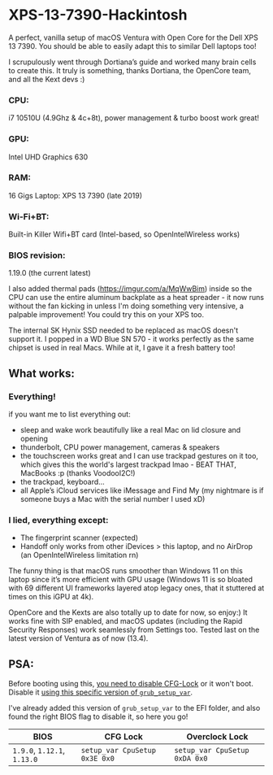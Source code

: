 # XPS-13-7390-Hackintosh
A perfect, vanilla setup of macOS Ventura with Open Core for the Dell XPS 13 7390. You should be able to easily adapt this to similar Dell laptops too!

I scrupulously went through Dortiana’s guide and worked many brain cells to create this. It truly is something, thanks Dortiana, the OpenCore team, and all the Kext devs :)


### CPU:
i7 10510U (4.9Ghz & 4c+8t), power management & turbo boost work great!

### GPU:
Intel UHD Graphics 630

### RAM:
16 Gigs Laptop: XPS 13 7390 (late 2019)

### Wi-Fi+BT:
Built-in Killer Wifi+BT card (Intel-based, so OpenIntelWireless works)

### BIOS revision:
1.19.0 (the current latest)


I also added thermal pads (https://imgur.com/a/MqWwBim) inside so the CPU can use the entire aluminum backplate as a heat spreader - it now runs without the fan kicking in unless I'm doing something very intensive, a palpable improvement! You could try this on your XPS too.

The internal SK Hynix SSD needed to be replaced as macOS doesn't support it. I popped in a WD Blue SN 570 - it works perfectly as the same chipset is used in real Macs. While at it, I gave it a fresh battery too!


## What works:
### Everything!
if you want me to list everything out:
- sleep and wake work beautifully like a real Mac on lid closure and opening
- thunderbolt, CPU power management, cameras & speakers
- the touchscreen works great and I can use trackpad gestures on it too, which gives this the world's largest trackpad lmao - BEAT THAT, MacBooks :p (thanks VoodooI2C!)
- the trackpad, keyboard...
- all Apple’s iCloud services like iMessage and Find My (my nightmare is if someone buys a Mac with the serial number I used xD)

### I lied, everything except:
- The fingerprint scanner (expected)
- Handoff only works from other iDevices > this laptop, and no AirDrop (an OpenIntelWireless limitation rn)


The funny thing is that macOS runs smoother than Windows 11 on this laptop since it’s more efficient with GPU usage (Windows 11 is so bloated with 69 different UI frameworks layered atop legacy ones, that it stuttered at times on this iGPU at 4k).

OpenCore and the Kexts are also totally up to date for now, so enjoy:)
It works fine with SIP enabled, and macOS updates (including the Rapid Security Responses) work seamlessly from Settings too. Tested last on the latest version of Ventura as of now (13.4).


## PSA:
Before booting using this, [you need to disable CFG-Lock](https://github.com/dreamwhite/bios-extraction-guide/tree/master/Dell) or it won't boot.
Disable it [using this specific version of `grub_setup_var`](https://github.com/XDleader555/grub_setup_var/releases/tag/v1.0-alpha).

I've already added this version of `grub_setup_var` to the EFI folder, and also found the right BIOS flag to disable it, so here you go!

| BIOS              | CFG Lock                      | Overclock Lock
| ----------------- | ------------------------------| -----------------------------
| `1.9.0`, `1.12.1`, `1.13.0`     | `setup_var CpuSetup 0x3E 0x0` | `setup_var CpuSetup 0xDA 0x0`
